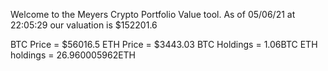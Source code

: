 Welcome to the Meyers Crypto Portfolio Value tool. 
As of 05/06/21 at 22:05:29 our valuation is $152201.6 

BTC Price = $56016.5
 ETH Price = $3443.03
BTC Holdings = 1.06BTC
 ETH holdings = 26.960005962ETH 
